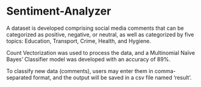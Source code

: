 # Sentiment-Analyzer

A dataset is developed comprising social media comments that can be categorized as positive, negative, or neutral, as well as categorized by five topics: Education, Transport, Crime, Health, and Hygiene. 

Count Vectorization was used to process the data, and a Multinomial Naïve Bayes’ Classifier model was developed with an accuracy of 89%. 

To classify new data (comments), users may enter them in comma-separated format, and the output will be saved in a csv file named ‘result’.
